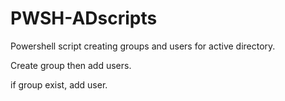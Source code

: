 PWSH-ADscripts
==============
Powershell script creating groups and users for active directory.

Create group then add users.

if group exist, add user.
